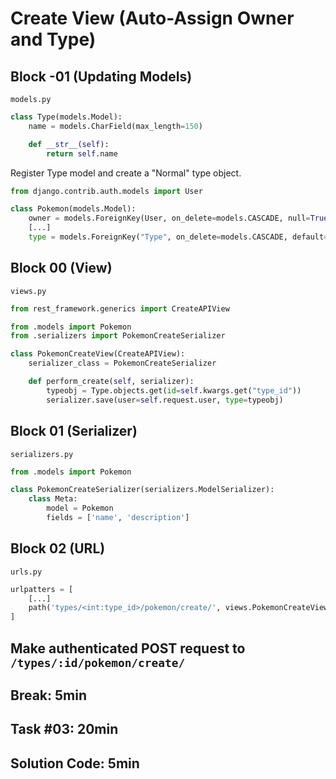 # Create View (Auto-Assign Owner and Type)

## Block -01 (Updating Models)

`models.py`

```python
class Type(models.Model):
    name = models.CharField(max_length=150)

    def __str__(self):
        return self.name
```

Register Type model and create a "Normal" type object.

```python
from django.contrib.auth.models import User

class Pokemon(models.Model):
    owner = models.ForeignKey(User, on_delete=models.CASCADE, null=True, blank=True)
    [...]
    type = models.ForeignKey("Type", on_delete=models.CASCADE, default=1)
```

## Block 00 (View)

`views.py`

```python
from rest_framework.generics import CreateAPIView

from .models import Pokemon
from .serializers import PokemonCreateSerializer

class PokemonCreateView(CreateAPIView):
    serializer_class = PokemonCreateSerializer

    def perform_create(self, serializer):
        typeobj = Type.objects.get(id=self.kwargs.get("type_id"))
        serializer.save(user=self.request.user, type=typeobj)
```

## Block 01 (Serializer)

`serializers.py`

```python
from .models import Pokemon

class PokemonCreateSerializer(serializers.ModelSerializer):
    class Meta:
        model = Pokemon
        fields = ['name', 'description']
```

## Block 02 (URL)

`urls.py`

```python
urlpatters = [
    [...]
    path('types/<int:type_id>/pokemon/create/', views.PokemonCreateView.as_view(), name='pokemon-create'),
]
```

## Make authenticated POST request to `/types/:id/pokemon/create/`

## Break: 5min

## Task #03: 20min

## Solution Code: 5min
